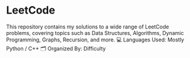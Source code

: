 # LeetCode
This repository contains my solutions to a wide range of LeetCode problems, covering topics such as Data Structures, Algorithms, Dynamic Programming, Graphs, Recursion, and more. 💻 Languages Used: Mostly Python / C++ 🗂 Organized By: Difficulty
